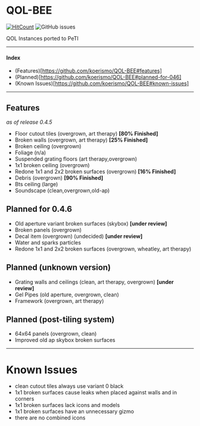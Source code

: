 # QOL-BEE
[![HitCount](http://hits.dwyl.com/koerismo/QOL-BEE.svg)](http://hits.dwyl.com/koerismo/QOL-BEE)
![GitHub issues](https://img.shields.io/github/issues/koerismo/QOL-BEE?color=333&style=flat-square)
 
 QOL Instances ported to PeTI

***
#### Index
- (Features)[https://github.com/koerismo/QOL-BEE#features]
- (Planned)[https://github.com/koerismo/QOL-BEE#planned-for-046]
- (Known Issues)[https://github.com/koerismo/QOL-BEE#known-issues]
***


## Features
*as of release 0.4.5*
- Floor cutout tiles (overgrown, art therapy) **[80% Finished]**
- Broken walls (overgrown, art therapy) **[25% Finished]**
- Broken ceiling (overgrown)
- Foliage (n/a)
- Suspended grating floors (art therapy,overgrown)
- 1x1 broken ceiling (overgrown)
- Redone 1x1 and 2x2 broken surfaces (overgrown) **[16% Finished]**
- Debris (overgrown) **[90% Finished]**
- Bts ceiling (large)
- Soundscape (clean,overgrown,old-ap)

## Planned for 0.4.6
- Old aperture variant broken surfaces (skybox) **\[under review\]**
- Broken panels (overgrown)
- Decal item (overgrown) (undecided) **\[under review\]**
- Water and sparks particles
- Redone 1x1 and 2x2 broken surfaces (overgrown, wheatley, art therapy)

## Planned (unknown version)
- Grating walls and ceilings (clean, art therapy, overgrown) **\[under review\]**
- Gel Pipes (old aperture, overgrown, clean)
- Framework (overgrown, art therapy)

## Planned (post-tiling system)
- 64x64 panels (overgrown, clean)
- Improved old ap skybox broken surfaces

***

# Known Issues
- clean cutout tiles always use variant 0 black
- 1x1 broken surfaces cause leaks when placed against walls and in corners
- 1x1 broken surfaces lack icons and models
- 1x1 broken surfaces have an unnecessary gizmo
- there are no combined icons
